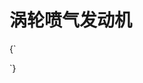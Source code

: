 # 涡轮喷气发动机

<CodeLive vpHeight={400}>
{`
<style>
  /* 空压机叶片 */
  .scene xr-model xr-node[name='blades_turbine_003'] xr-mesh {
    ---enable-edges: true;
    ---edges-color: #00c4fb;
    ---edges-width: 0.5;
    ---material: 'primitive://pbr?alpha=0&transparency-mode=2&metallic=0';
  }
  /* 壳体 */
  .scene xr-model xr-node[name='hull_turbine_004'] xr-mesh {
    ---enable-edges: true;
    ---edges-color: #fbae00;
    ---edges-width: 0.2;
    ---material: 'primitive://pbr?alpha=0&transparency-mode=2&metallic=0';
  }
  /* 管道 */
  .scene xr-model xr-mesh[name='pipes_turbine_009_Stainlesssteel-Black-PBR_0'] {
    ---material: 'primitive://pbr?albedo-color=#00c4fb&emissive-color=#00c4fb&emissive-intensity=2&wireframe=true';
  }
  /* 空气滤芯 */
  .scene xr-model xr-mesh[name='canister_turbine_011_Nickel-Light-PBR_0'] {
    ---material: 'primitive://pbr?albedo-color=#00c4fb&emissive-color=#00c4fb&emissive-intensity=1&wireframe=true';
  }
  /* 燃烧室 */
  .scene xr-model xr-node[name='plates_turbine_016'] xr-mesh {
    ---material: "#plates"
  }
  .scene #plates {
    ---albedo-color: red;
    ---emissive-color: red;
    ---emissive-intensity: 1.2;
    ---wireframe: true;
    animation: blink 1s ease-in-out infinite alternate;
  }
  @keyframes blink {
    0% {
      ---emissive-intensity: 0.5;
    }
    100% {
      ---emissive-intensity: 1.2;
      ---albedo-color: yellow;
      ---emissive-color: yellow;
    } 
  }
</style>

<xr-scene class="scene" inspectx background="#000">
  <xr-camera radius="3" alpha="-50"></xr-camera>

  <xr-glow intensity="0.5"></xr-glow>

  <xr-material id="plates"></xr-material>
  <xr-model src="{{ BASE_URL }}/model/turbine-01.glb" rotation="0 150 0" auto-play loop></xr-model>

  <xr-loading>
    <div class="loading"></div>
  </xr-loading>
</xr-scene>
`}
</CodeLive>